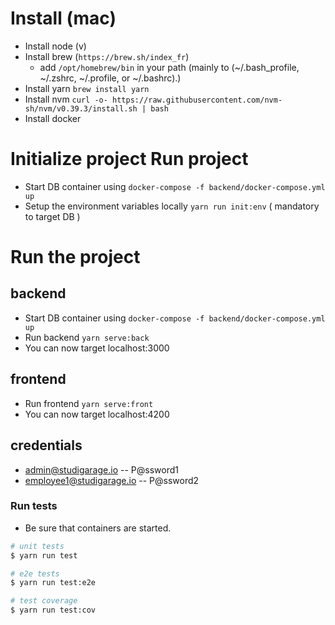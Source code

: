 # Install (mac)

- Install node (v)
- Install brew (`https://brew.sh/index_fr`)
  - add `/opt/homebrew/bin` in your path (mainly to (~/.bash_profile, ~/.zshrc, ~/.profile, or ~/.bashrc).)
- Install yarn `brew install yarn`
- Install nvm `curl -o- https://raw.githubusercontent.com/nvm-sh/nvm/v0.39.3/install.sh | bash`
- Install docker


# Initialize project Run project

- Start DB container using `docker-compose -f backend/docker-compose.yml up`
- Setup the environment variables locally `yarn run init:env` ( mandatory to target DB )

# Run the project

## backend

- Start DB container using `docker-compose -f backend/docker-compose.yml up`
- Run backend  `yarn serve:back`
- You can now target localhost:3000

## frontend

- Run frontend `yarn serve:front`
- You can now target localhost:4200

## credentials

- admin@studigarage.io -- P@ssword1
- employee1@studigarage.io -- P@ssword2

### Run tests

- Be sure that containers are started.

```bash
# unit tests
$ yarn run test

# e2e tests
$ yarn run test:e2e

# test coverage
$ yarn run test:cov
```